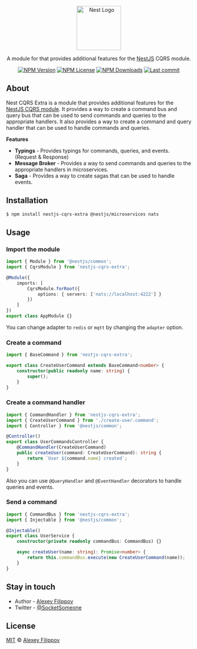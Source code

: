 <p align="center">
  <a href="http://nestjs.com/" target="blank"><img src="https://nestjs.com/img/logo-small.svg" width="120" alt="Nest Logo" /></a>
</p>

<p align="center">
    A module for that provides additional features for the <a href="https://nestjs.com/" target="_blank">NestJS</a> CQRS module.
</p>

<p align="center">
    <a href='https://img.shields.io/npm/v/nestjs-cqrs-extra'><img src="https://img.shields.io/npm/v/nestjs-cqrs-extra" alt="NPM Version" /></a>
    <a href='https://img.shields.io/npm/l/nestjs-cqrs-extra'><img src="https://img.shields.io/npm/l/nestjs-cqrs-extra" alt="NPM License" /></a>
    <a href='https://img.shields.io/npm/dm/nestjs-cqrs-extra'><img src="https://img.shields.io/npm/dm/nestjs-cqrs-extra" alt="NPM Downloads" /></a>
    <a href='https://img.shields.io/github/last-commit/SocketSomeone/nestjs-cqrs-extra'><img src="https://img.shields.io/github/last-commit/SocketSomeone/nestjs-cqrs-extra" alt="Last commit" /></a>
</p>

## About

Nest CQRS Extra is a module that provides additional features for the [NestJS CQRS module](https://docs.nestjs.com/recipes/cqrs). It
provides a way to create a command bus and query bus that can be used to send commands and queries to the appropriate handlers. It also
provides a way to create a command and query handler that can be used to handle commands and queries.

**Features**
- **Typings** - Provides typings for commands, queries, and events. (Request & Response)
- **Message Broker** - Provides a way to send commands and queries to the appropriate handlers in microservices.
- **Saga** - Provides a way to create sagas that can be used to handle events.


## Installation

```bash
$ npm install nestjs-cqrs-extra @nestjs/microservices nats
```

## Usage

### Import the module

```typescript
import { Module } from '@nestjs/common';
import { CqrsModule } from 'nestjs-cqrs-extra';

@Module({
    imports: [
        CqrsModule.forRoot({
            options: { servers: ['nats://localhost:4222'] }
        })
    ]
})
export class AppModule {}
```

You can change adapter to `redis` or `mqtt` by changing the `adapter` option.

### Create a command

```typescript
import { BaseCommand } from 'nestjs-cqrs-extra';

export class CreateUserCommand extends BaseCommand<number> {
    constructor(public readonly name: string) {
        super();
    }
}
```

### Create a command handler

```typescript
import { CommandHandler } from 'nestjs-cqrs-extra';
import { CreateUserCommand } from './create-user.command';
import { Controller } from '@nestjs/common';

@Controller()
export class UserCommandsController {
	@CommandHandler(CreateUserCommand)
	public createUser(command: CreateUserCommand): string {
		return `User ${command.name} created`;
	}
}
```

Also you can use `@QueryHandler` and `@EventHandler` decorators to handle queries and events.

### Send a command

```typescript
import { CommandBus } from 'nestjs-cqrs-extra';
import { Injectable } from '@nestjs/common';

@Injectable()
export class UserService {
    constructor(private readonly commandBus: CommandBus) {}

    async createUser(name: string): Promise<number> {
        return this.commandBus.execute(new CreateUserCommand(name));
    }
}
```

## Stay in touch

* Author - [Alexey Filippov](https://t.me/socketsomeone)
* Twitter - [@SocketSomeone](https://twitter.com/SocketSomeone)

## License

[MIT](https://github.com/SocketSomeone/nestjs-cqrs-extra/blob/master/LICENSE) © [Alexey Filippov](https://github.com/SocketSomeone)
